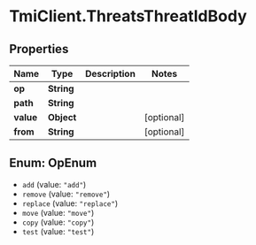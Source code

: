 # TmiClient.ThreatsThreatIdBody

## Properties
Name | Type | Description | Notes
------------ | ------------- | ------------- | -------------
**op** | **String** |  | 
**path** | **String** |  | 
**value** | **Object** |  | [optional] 
**from** | **String** |  | [optional] 

<a name="OpEnum"></a>
## Enum: OpEnum

* `add` (value: `"add"`)
* `remove` (value: `"remove"`)
* `replace` (value: `"replace"`)
* `move` (value: `"move"`)
* `copy` (value: `"copy"`)
* `test` (value: `"test"`)

